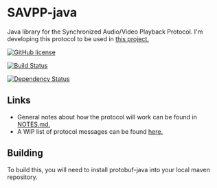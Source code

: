 # SAVPP-java
Java library for the Synchronized Audio/Video Playback Protocol. I'm developing this protocol to be used in [this project.](https://github.com/NoahAndrews/SynchronizedMediaPlayer)

[![GitHub license](https://img.shields.io/badge/license-MIT-blue.svg)](https://raw.githubusercontent.com/NoahAndrews/SAVPP-java/master/LICENSE)

[![Build Status](https://img.shields.io/travis/NoahAndrews/SAVPP-java/master.svg?maxAge=2592000)](https://travis-ci.org/NoahAndrews/SAVPP-java)

[![Dependency Status](https://www.versioneye.com/user/projects/577c5dba649a6f000d0469ed//badge.svg?style=flat)](https://www.versioneye.com/user/projects/577c5dba649a6f000d0469ed/)

## Links
* General notes about how the protocol will work can be found in [NOTES.md.](NOTES.md)
* A WIP list of protocol messages can be found [here.](https://github.com/NoahAndrews/SAVPP-java/wiki/Messages) 

## Building
To build this, you will need to install protobuf-java into your local maven repository.
